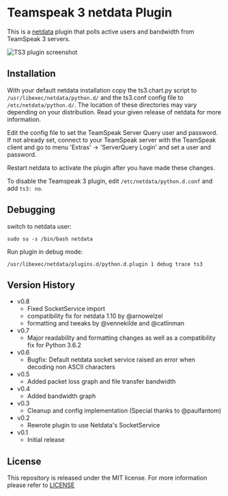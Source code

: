 
# Teamspeak 3 netdata Plugin #

This is a [netdata](https://github.com/firehol/netdata/) plugin that polls active
users and bandwidth from TeamSpeak 3 servers.

![TS3 plugin screenshot](http://semper.space/netdata_ts3/screenshot01.png "Netdata TS3 plugin")

## Installation ##

With your default netdata installation copy the ts3.chart.py script to
`/usr/libexec/netdata/python.d/` and the ts3.conf config file to
`/etc/netdata/python.d/`. The location of these directories may vary depending
on your distribution. Read your given release of netdata for more information.

Edit the config file to set the TeamSpeak Server Query user and password. If not
already set, connect to your TeamSpeak server with the TeamSpeak client and go
to menu 'Extras' -> 'ServerQuery Login' and set a user and password.

Restart netdata to activate the plugin after you have made these changes.

To disable the Teamspeak 3 plugin, edit `/etc/netdata/python.d.conf` and add
`ts3: no`.

## Debugging
switch to netdata user:

`sudo su -s /bin/bash netdata`

Run plugin in debug mode:

`/usr/libexec/netdata/plugins.d/python.d.plugin 1 debug trace ts3`

## Version History ##

- v0.8
    - Fixed SocketService import
    - compatibility fix for netdata 1.10 by @arnowelzel
    - formatting and tweaks by @vennekilde and @catlinman
- v0.7
    - Major readability and formatting changes as well as a compatibility fix for Python 3.6.2
- v0.6
    - Bugfix: Default netdata socket service raised an error when decoding non ASCII characters
- v0.5
    - Added packet loss graph and file transfer bandwidth
- v0.4
    - Added bandwidth graph
- v0.3
    - Cleanup and config implementation (Special thanks to @paulfantom)
- v0.2
    - Rewrote plugin to use Netdata's SocketService
- v0.1
    - Initial release

## License ##

This repository is released under the MIT license. For more information please
refer to [LICENSE](https://github.com/catlinman/netdata_ts3_plugin/blob/master/LICENSE)

